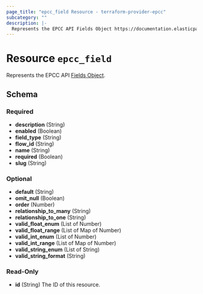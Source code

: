 ```yaml
---
page_title: "epcc_field Resource - terraform-provider-epcc"
subcategory: ""
description: |-
  Represents the EPCC API Fields Object https://documentation.elasticpath.com/commerce-cloud/docs/api/advanced/custom-data/fields/index.html.
---
```


# Resource `epcc_field`

Represents the EPCC API [Fields Object](https://documentation.elasticpath.com/commerce-cloud/docs/api/advanced/custom-data/fields/index.html).



<!-- schema generated by tfplugindocs -->
## Schema

### Required

- **description** (String)
- **enabled** (Boolean)
- **field_type** (String)
- **flow_id** (String)
- **name** (String)
- **required** (Boolean)
- **slug** (String)

### Optional

- **default** (String)
- **omit_null** (Boolean)
- **order** (Number)
- **relationship_to_many** (String)
- **relationship_to_one** (String)
- **valid_float_enum** (List of Number)
- **valid_float_range** (List of Map of Number)
- **valid_int_enum** (List of Number)
- **valid_int_range** (List of Map of Number)
- **valid_string_enum** (List of String)
- **valid_string_format** (String)

### Read-Only

- **id** (String) The ID of this resource.

